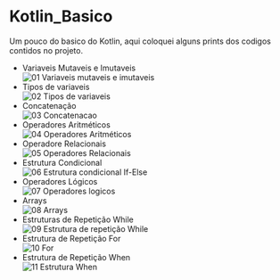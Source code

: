 # Kotlin_Basico 

Um pouco do basico do Kotlin, aqui coloquei alguns prints dos codigos contidos no projeto. <br>

* Variaveis Mutaveis e Imutaveis<br>
![01 Variaveis mutaveis e imutaveis](https://user-images.githubusercontent.com/69040085/220514683-ece144c4-d776-441a-b422-eebd0adf0a94.png)<br>
* Tipos de variaveis<br>
![02 Tipos de  variaveis](https://user-images.githubusercontent.com/69040085/220514684-d8423d27-ef55-42e9-bece-b66a0bb37bb5.png)<br>
* Concatenação<br>
![03 Concatenacao](https://user-images.githubusercontent.com/69040085/220514686-6c32a15f-526b-4223-9253-8ad7dd8d77e8.png)<br>
* Operadores Aritméticos<br>
![04 Operadores Aritméticos](https://user-images.githubusercontent.com/69040085/220514689-1c26a81e-dea0-493d-88c5-9213ba004136.png)<br>
* Operadore Relacionais<br>
![05 Operadores Relacionais](https://user-images.githubusercontent.com/69040085/220514690-e790c9d9-fa5a-405a-8533-5bb31a7a77db.png)<br>
* Estrutura Condicional<br>
![06 Estrutura condicional If-Else](https://user-images.githubusercontent.com/69040085/220514692-b335a052-925a-453c-ab40-d02328af241a.png)<br>
* Operadores Lógicos<br>
![07 Operadores logicos](https://user-images.githubusercontent.com/69040085/220514697-e162cf69-ecd4-4ad8-aaf0-a09f14a61daa.png)<br>
* Arrays<br>
![08 Arrays](https://user-images.githubusercontent.com/69040085/220514698-590a7daf-8bb8-4ff8-9295-e8040ee80226.png)<br>
* Estruturas de Repetição While<br>
![09 Estrutura de repetição While](https://user-images.githubusercontent.com/69040085/220514699-84bfd78a-2667-4200-93b2-4db6e0e9d7c9.png)<br>
* Estrutura de Repetição For<br>
![10 For](https://user-images.githubusercontent.com/69040085/220514700-93d9238a-4e8c-4b40-a33d-e2f17521360f.png)<br>
* Estrutura de Repetição When<br>
![11 Estrutura When](https://user-images.githubusercontent.com/69040085/220514702-255ebcf3-7fb8-41cb-815f-8e2d3342ec59.png)<br>
